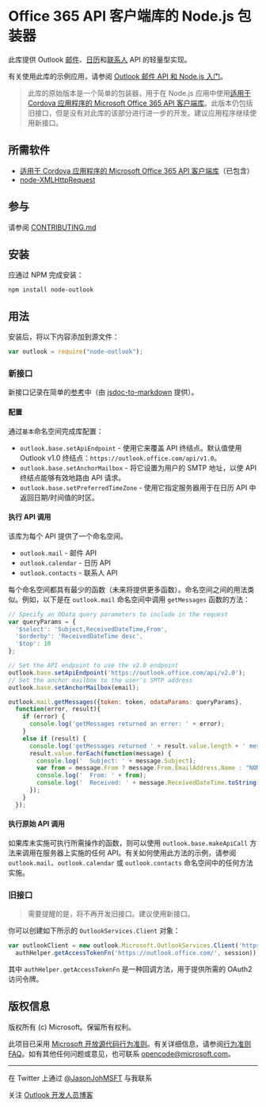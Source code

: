 # Office 365 API 客户端库的 Node.js 包装器

此库提供 Outlook [邮件](https://msdn.microsoft.com/office/office365/APi/mail-rest-operations)、[日历](https://msdn.microsoft.com/office/office365/APi/calendar-rest-operations)和[联系人](https://msdn.microsoft.com/office/office365/APi/contacts-rest-operations) API 的轻量型实现。

有关使用此库的示例应用，请参阅 [Outlook 邮件 API 和 Node.js 入门](https://github.com/jasonjoh/node-tutorial)。

> 此库的原始版本是一个简单的包装器，用于在 Node.js 应用中使用[适用于 Cordova 应用程序的 Microsoft Office 365 API 客户端库](https://www.nuget.org/packages/Microsoft.Office365.ClientLib.JS/)。此版本仍包括旧接口，但是没有对此库的该部分进行进一步的开发。建议应用程序继续使用新接口。

## 所需软件

- [适用于 Cordova 应用程序的 Microsoft Office 365 API 客户端库](https://www.nuget.org/packages/Microsoft.Office365.ClientLib.JS/)（已包含）
- [node-XMLHttpRequest](https://github.com/driverdan/node-XMLHttpRequest)

## 参与

请参阅 [CONTRIBUTING.md](CONTRIBUTING.md)

## 安装

应通过 NPM 完成安装：

```Shell
npm install node-outlook
```

## 用法

安装后，将以下内容添加到源文件：

```js
var outlook = require("node-outlook");
```

### 新接口

新接口记录在简单的[参考](reference/node-outlook.md)中（由 [jsdoc-to-markdown](https://github.com/jsdoc2md/jsdoc-to-markdown) 提供）。

#### 配置

通过`基本`命名空间完成库配置：

- `outlook.base.setApiEndpoint` - 使用它来覆盖 API 终结点。默认值使用 Outlook v1.0 终结点：`https://outlook.office.com/api/v1.0`。
- `outlook.base.setAnchorMailbox` - 将它设置为用户的 SMTP 地址，以使 API 终结点能够有效地路由 API 请求。
- `outlook.base.setPreferredTimeZone` - 使用它指定服务器用于在日历 API 中返回日期/时间值的时区。

#### 执行 API 调用

该库为每个 API 提供了一个命名空间。

- `outlook.mail` - 邮件 API
- `outlook.calendar` - 日历 API
- `outlook.contacts` - 联系人 API

每个命名空间都具有最少的函数（未来将提供更多函数）。命名空间之间的用法类似。例如，以下是在 `outlook.mail` 命名空间中调用 `getMessages` 函数的方法：

```js
// Specify an OData query parameters to include in the request
var queryParams = {
  '$select': 'Subject,ReceivedDateTime,From',
  '$orderby': 'ReceivedDateTime desc',
  '$top': 10
};

// Set the API endpoint to use the v2.0 endpoint
outlook.base.setApiEndpoint('https://outlook.office.com/api/v2.0');
// Set the anchor mailbox to the user's SMTP address
outlook.base.setAnchorMailbox(email);

outlook.mail.getMessages({token: token, odataParams: queryParams},
  function(error, result){
    if (error) {
      console.log('getMessages returned an error: ' + error);
    }
    else if (result) {
      console.log('getMessages returned ' + result.value.length + ' messages.');
      result.value.forEach(function(message) {
        console.log('  Subject: ' + message.Subject);
        var from = message.From ? message.From.EmailAddress.Name : "NONE";
        console.log('  From: ' + from);
        console.log('  Received: ' + message.ReceivedDateTime.toString());
      });
    }
  });
```

#### 执行原始 API 调用

如果库未实施可执行所需操作的函数，则可以使用 `outlook.base.makeApiCall` 方法来调用在服务器上实施的任何 API。有关如何使用此方法的示例，请参阅 `outlook.mail`、`outlook.calendar` 或 `outlook.contacts` 命名空间中的任何方法实施。

### 旧接口

> 需要提醒的是，将不再开发旧接口。建议使用新接口。

你可以创建如下所示的 `OutlookServices.Client` 对象：

```js
var outlookClient = new outlook.Microsoft.OutlookServices.Client('https://outlook.office.com/api/v2.0',
  authHelper.getAccessTokenFn('https://outlook.office.com/', session));
```

其中 `authHelper.getAccessTokenFn` 是一种回调方法，用于提供所需的 OAuth2 访问令牌。

## 版权信息

版权所有 (c) Microsoft。保留所有权利。

此项目已采用 [Microsoft 开放源代码行为准则](https://opensource.microsoft.com/codeofconduct/)。有关详细信息，请参阅[行为准则 FAQ](https://opensource.microsoft.com/codeofconduct/faq/)。如有其他任何问题或意见，也可联系 [opencode@microsoft.com](mailto:opencode@microsoft.com)。

----------
在 Twitter 上通过 [@JasonJohMSFT](https://twitter.com/JasonJohMSFT) 与我联系

关注 [Outlook 开发人员博客](https://blogs.msdn.microsoft.com/exchangedev/)